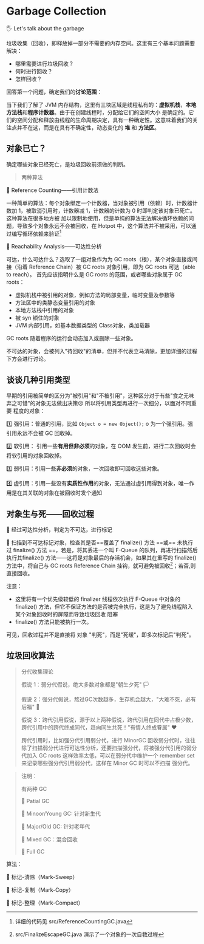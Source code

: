 # Garbage Collection
:raised_hand_with_fingers_splayed: Let's talk about the garbage

垃圾收集（回收），即释放掉一部分不需要的内存空间。这里有三个基本问题需要解决：
- 哪里需要进行垃圾回收？
- 何时进行回收？
- 怎样回收？

回答第一个问题，确定我们的**讨论范围**：

当下我们了解了 JVM 内存结构，这里有三块区域是线程私有的：**虚拟机栈**，**本地方法栈**和**程序计数器**。由于在创建线程时，分配给它们的空间大小
是确定的。它们的空间分配和释放由线程的生命周期决定，具有一种确定性。这意味着我们的关注点并不在这，而是在具有不确定性，动态变化的 **堆** 和 **方法区**。

## 对象已亡？
确定哪些对象已经死亡，是垃圾回收前须做的判断。

> 两种算法

:triangular_flag_on_post: Reference Counting——引用计数法

一种简单的算法：每个对象绑定一个计数器，当对象被引用（依赖）时，计数器计数加 1，被取消引用时，计数器减 1，计数器的计数为 0 时即判定该对象已死亡。这种算法在很多地方被
加以限制地使用，但是单纯的算法无法解决循环依赖的问题，导致多个对象永远不会被回收，在 Hotpot 中，这个算法并不被采用，可以通过编写循环依赖来验证[^1]

:triangular_flag_on_post: Reachability Analysis——可达性分析

可达，什么可达什么？选取了一组对象作为为 GC roots（根），某个对象直接或间接（沿着 Reference Chain）被 GC roots 对象引用，即为 GC roots 可达（able to reach）。
首先应该指明什么是 GC roots 的范围，或者哪些对象属于 GC roots：
- 虚拟机栈中被引用的对象，例如方法的局部变量，临时变量及参数等
- 方法区中的类静态变量引用的对象
- 本地方法栈中引用的对象
- 被 syn 锁住的对象
- JVM 内部引用，如基本数据类型的 Class对象，类加载器

GC roots 随着程序的运行会动态加入或删除一些对象。

不可达的对象，会被列入"待回收"的清单，但并不代表立马清除，更加详细的过程下方会进行讨论。

## 谈谈几种引用类型
早期的引用被简单的区分为"被引用"和"不被引用"，这种区分对于有些"食之无味弃之可惜"的对象无法做出决策:disappointed_relieved: 所以将引用类型再进行一次细分，以面对不同重要
程度的对象：

:one: 强引用：普通的引用，比如 ```Object o = new Object();``` o 为一个强引用。强引用永远不会被 GC 回收掉。

2️⃣ 软引用： 引用一些**有用但非必须**的对象，在 OOM 发生前，进行二次回收时会将软引用的对象回收掉。

3️⃣ 弱引用：引用一些**非必须**的对象，一次回收即可回收这些对象。

4️⃣ 虚引用：引用一些没有**实质性作用**的对象，无法通过虚引用得到对象，唯一作用是在其关联的对象在被回收时发个通知

## 对象生与死——回收过程
:triangular_flag_on_post: 经过可达性分析，判定为不可达，进行标记

:triangular_flag_on_post: 扫描到不可达标记对象，检查其是否==覆盖了 finalize() 方法 ==或== 未执行过 finalize() 方法 ==，若是，将其丢进一个叫 F-Queue 的队列，再进行扫描然后
执行其finalize() 方法——这将是对象最后的存活机会，如果其在重写的 finalize() 方法中，将自己与 GC roots Reference Chain 挂钩，就可避免被回收[^2]；若否,则直接回收。

注意：
- 这里将有一个优先级较低的 finalizer 线程依次执行 F-Queue 中对象的 finalize() 方法，但它不保证方法的是否被完全执行，这是为了避免线程陷入某个对象回收时的屏障而导致垃圾回收
阻塞
- finalize() 方法只能被执行一次。

可见，回收过程并不是直接将 对象 "判死"，而是"死缓"，即多次标记后"判死"。

## 垃圾回收算法

> 分代收集理论
> 
> 假说 1：弱分代假说，绝大多数对象都是"朝生夕死" 🏳️
> 
> 假说 2：强分代假说，熬过GC次数越多，生存机会越大，"大难不死，必有后福" 🙏
> 
> 假说 3：跨代引用假说，源于以上两种假说，跨代引用在同代中占极少数，跨代引用中的跨代终成同代，趋向同生共死！"有情人终成眷属" ♥️
> 
> 跨代引用时，比如强分代引用弱分代，进行 MinorGC 回收弱分代时，往往除了扫描弱分代进行可达性分析，还要扫描强分代，将被强分代引用的弱分代加入 GC roots
> 这样效率太低，可以在弱分代中维护一个 remember set 来记录哪些强分代引用弱分代，这样在 Minor GC 时可以不扫描 强分代。

> 注明：
> 
> 有两种 GC
> 
> 🚩 Patial GC
> 
>   🔴 Minoor/Young GC: 针对新生代
> 
>   🔴 Major/Old GC: 针对老年代
> 
>   🔴 Mixed GC：混合回收
> 
> 🚩 Full GC

算法：

🚩 标记-清除（Mark-Sweep）

🚩 标记-复制（Mark-Copy）

🚩 标记-整理（Mark-Compact）

[^1]:详细的代码见 src/ReferenceCountingGC.java
[^2]:src/FinalizeEscapeGC.java 演示了一个对象的一次自救过程
